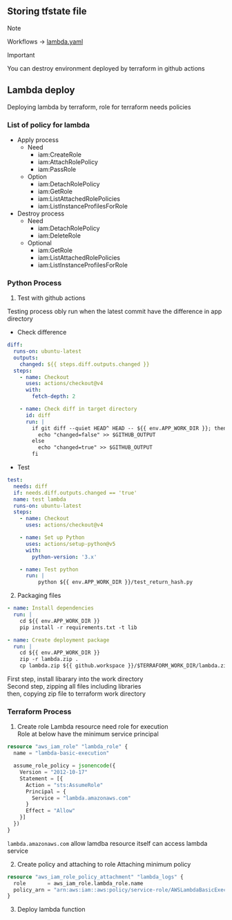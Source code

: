 ## Storing tfstate file
> [!NOTE]
> Workflows -> [lambda.yaml](../../.github/workflows/lambda.yaml)

> [!IMPORTANT]
> You can destroy environment deployed by terraform in github actions

## Lambda deploy
Deploying lambda by terraform, role for terraform needs policies  

### List of policy for lambda
- Apply process
  - Need
    - iam:CreateRole
    - iam:AttachRolePolicy
    - iam:PassRole
  - Option
    - iam:DetachRolePolicy
    - iam:GetRole
    - iam:ListAttachedRolePolicies
    - iam:ListInstanceProfilesForRole
- Destroy process
  - Need
    - iam:DetachRolePolicy
    - iam:DeleteRole
  - Optional
    - iam:GetRole
    - iam:ListAttachedRolePolicies
    - iam:ListInstanceProfilesForRole

### Python Process
1. Test with github actions

Testing process obly run when the latest commit have the difference in app directory  
- Check difference
```yaml
diff:
  runs-on: ubuntu-latest
  outputs:
    changed: ${{ steps.diff.outputs.changed }}
  steps:
    - name: Checkout
      uses: actions/checkout@v4
      with:
        fetch-depth: 2

    - name: Check diff in target directory
      id: diff
      run: |
        if git diff --quiet HEAD^ HEAD -- ${{ env.APP_WORK_DIR }}; then
          echo "changed=false" >> $GITHUB_OUTPUT
        else
          echo "changed=true" >> $GITHUB_OUTPUT
        fi
```

- Test
```yaml
test:
  needs: diff
  if: needs.diff.outputs.changed == 'true'
  name: test lambda
  runs-on: ubuntu-latest
  steps:
    - name: Checkout
      uses: actions/checkout@v4

    - name: Set up Python
      uses: actions/setup-python@v5
      with:
        python-version: '3.x'

    - name: Test python
      run: |
          python ${{ env.APP_WORK_DIR }}/test_return_hash.py
```

2. Packaging files
```yaml
- name: Install dependencies
  run: |
    cd ${{ env.APP_WORK_DIR }}
    pip install -r requirements.txt -t lib

- name: Create deployment package
  run: |
    cd ${{ env.APP_WORK_DIR }}
    zip -r lambda.zip .
    cp lambda.zip ${{ github.workspace }}/$TERRAFORM_WORK_DIR/lambda.zip
```
First step, install libarary into the work directory  
Second step, zipping all files including libraries  
then, copying zip file to terraform work directory  

### Terraform Process
1. Create role
Lambda resource need role for execution  
Role at below have the minimum service principal  

```terraform
resource "aws_iam_role" "lambda_role" {
  name = "lambda-basic-execution"

  assume_role_policy = jsonencode({
    Version = "2012-10-17"
    Statement = [{
      Action = "sts:AssumeRole"
      Principal = {
        Service = "lambda.amazonaws.com"
      }
      Effect = "Allow"
    }]
  })
}
```

`lambda.amazonaws.com` allow lamdba resource itself can access lambda service  

2. Create policy and attaching to role
Attaching minimum policy  

```terraform
resource "aws_iam_role_policy_attachment" "lambda_logs" {
  role       = aws_iam_role.lambda_role.name
  policy_arn = "arn:aws:iam::aws:policy/service-role/AWSLambdaBasicExecutionRole"
}
```

3. Deploy lambda function
